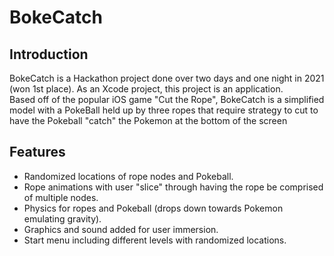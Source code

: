 # BokeCatch

## Introduction
BokeCatch is a Hackathon project done over two days and one night in 2021 (won 1st place). As an Xcode project, this project is an application.  
Based off of the popular iOS game "Cut the Rope", BokeCatch is a simplified model with a PokeBall held up by three ropes that require strategy to cut to have the Pokeball "catch" the Pokemon at the bottom of the screen

## Features
- Randomized locations of rope nodes and Pokeball.
- Rope animations with user "slice" through having the rope be comprised of multiple nodes.
- Physics for ropes and Pokeball (drops down towards Pokemon emulating gravity).
- Graphics and sound added for user immersion.
- Start menu including different levels with randomized locations.
